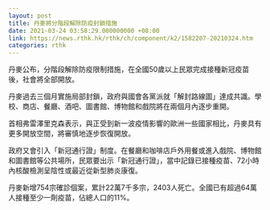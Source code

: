 ```yaml
---
layout: post
title: 丹麥將分階段解除防疫封鎖措施
date: 2021-03-24 03:58:29.000000000 +08:00
link: https://news.rthk.hk/rthk/ch/component/k2/1582207-20210324.htm
categories: rthk
---
```


丹麥公布，分階段解除防疫限制措施，在全國50歲以上民眾完成接種新冠疫苗後，社會將全部開放。

丹麥過去三個月實施局部封鎖，政府與國會各黨派就「解封路線圖」達成共識。學校、商店、餐廳、酒吧、圖書館、博物館和戲院將在兩個月內逐步重開。

首相弗雷澤里克森表示，與正受到新一波疫情影響的歐洲一些國家相比，丹麥具有更多開放空間，將審慎地逐步恢復開放。

政府又會引入「新冠通行證」制度。在餐廳和咖啡店戶外用餐或進入戲院、博物館和圖書館等公共場所，民眾要出示「新冠通行證」，當中記錄已接種疫苗、72小時內核酸檢測呈陰性或最近從新型肺炎康復。

丹麥新增754宗確診個案，累計22萬7千多宗，2403人死亡。全國已有超過64萬人接種至少一劑疫苗，佔總人口的11%。
